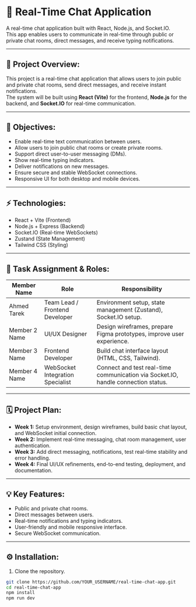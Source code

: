 # 💬 Real-Time Chat Application

A real-time chat application built with React, Node.js, and Socket.IO.  
This app enables users to communicate in real-time through public or private chat rooms, direct messages, and receive typing notifications.

---

## 📌 Project Overview:
This project is a real-time chat application that allows users to join public and private chat rooms, send direct messages, and receive instant notifications.  
The system will be built using **React (Vite)** for the frontend, **Node.js** for the backend, and **Socket.IO** for real-time communication.

---

## 🎯 Objectives:
- Enable real-time text communication between users.
- Allow users to join public chat rooms or create private rooms.
- Support direct user-to-user messaging (DMs).
- Show real-time typing indicators.
- Deliver notifications on new messages.
- Ensure secure and stable WebSocket connections.
- Responsive UI for both desktop and mobile devices.

---

## ⚡ Technologies:
- React + Vite (Frontend)
- Node.js + Express (Backend)
- Socket.IO (Real-time WebSockets)
- Zustand (State Management)
- Tailwind CSS (Styling)

---

## 👥 Task Assignment & Roles:

| Member Name      | Role                               | Responsibility                                        |
|-------------------|------------------------------------|------------------------------------------------------|
| Ahmed Tarek       | Team Lead / Frontend Developer     | Environment setup, state management (Zustand), Socket.IO setup. |
| Member 2 Name     | UI/UX Designer                     | Design wireframes, prepare Figma prototypes, improve user experience. |
| Member 3 Name     | Frontend Developer                 | Build chat interface layout (HTML, CSS, Tailwind). |
| Member 4 Name     | WebSocket Integration Specialist   | Connect and test real-time communication via Socket.IO, handle connection status. |

---

## 🗓️ Project Plan:
- **Week 1:** Setup environment, design wireframes, build basic chat layout, and WebSocket initial connection.
- **Week 2:** Implement real-time messaging, chat room management, user authentication.
- **Week 3:** Add direct messaging, notifications, test real-time stability and error handling.
- **Week 4:** Final UI/UX refinements, end-to-end testing, deployment, and documentation.

---

## 💡 Key Features:
- Public and private chat rooms.
- Direct messages between users.
- Real-time notifications and typing indicators.
- User-friendly and mobile responsive interface.
- Secure WebSocket communication.

---

## ⚙️ Installation:

1. Clone the repository.
```bash
git clone https://github.com/YOUR_USERNAME/real-time-chat-app.git
cd real-time-chat-app
npm install
npm run dev
```
